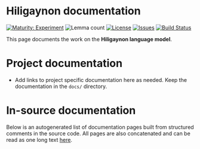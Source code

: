 # Hiligaynon documentation

[![Maturity: Experiment](https://img.shields.io/badge/Maturity-Experiment-black.svg)](https://giellalt.github.io/MaturityClassification.html)
![Lemma count](https://img.shields.io/endpoint?url=https%3A%2F%2Fraw.githubusercontent.com%2Fgiellalt%2Flang-hil%2Fgh-pages%2Flemmacount.json)
[![License](https://img.shields.io/github/license/giellalt/lang-hil)](https://github.com/giellalt/lang-hil/blob/main/LICENSE)
[![Issues](https://img.shields.io/github/issues/giellalt/lang-hil)](https://github.com/giellalt/lang-hil/issues)
[![Build Status](https://divvun-tc.giellalt.org/api/github/v1/repository/giellalt/lang-hil/main/badge.svg)](https://github.com/giellalt/lang-hil/actions)

This page documents the work on the **Hiligaynon language model**. 

# Project documentation

* Add links to project specific documentation here as needed. Keep the documentation in the `docs/` directory.

# In-source documentation

Below is an autogenerated list of documentation pages built from structured comments in the source code. All pages are also concatenated and can be read as one long text [here](hil.md).
